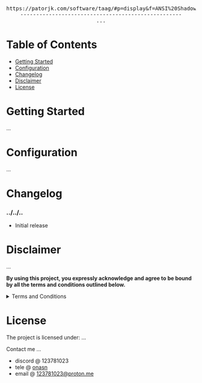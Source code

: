<div align="center">
<pre>
https://patorjk.com/software/taag/#p=display&f=ANSI%20Shadow&t=Type%20Something%20
---------------------------------------------------
...
</pre>
</div>


# Table of Contents

- [Getting Started](https://github.com/8pz/...#configuration)
- [Configuration](https://github.com/8pz/...#configuration)
- [Changelog](https://github.com/8pz/...#changelog)
- [Disclaimer](https://github.com/8pz/...#disclaimer)
- [License](https://github.com/8pz/...#license)
<!-- - [Wiki](https://github.com/8pz/.../wiki) -->

# Getting Started

...

# Configuration

...

# Changelog

### ../../..

- Initial release

# Disclaimer

...

**By using this project, you expressly acknowledge and agree to be bound by all the terms and conditions outlined below.**

<details>
<summary>Terms and Conditions</summary>

<br>

...

</details>

# License

The project is licensed under: ...

Contact me ...

- discord @ 123781023
- tele @ [onasn](https://t.me/onasn)
- email @ 123781023@proton.me
